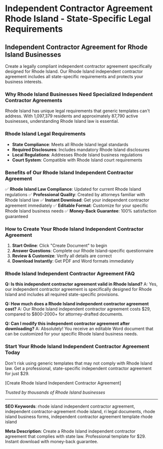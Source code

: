 # Independent Contractor Agreement Rhode Island - State-Specific Legal Requirements

## Independent Contractor Agreement for Rhode Island Businesses

Create a legally compliant independent contractor agreement specifically designed for Rhode Island. Our Rhode Island independent contractor agreement includes all state-specific requirements and protects your business interests.

### Why Rhode Island Businesses Need Specialized Independent Contractor Agreements

Rhode Island has unique legal requirements that generic templates can't address. With 1,097,379 residents and approximately 87,790 active businesses, understanding Rhode Island law is essential.

### Rhode Island Legal Requirements

- **State Compliance**: Meets all Rhode Island legal standards
- **Required Disclosures**: Includes mandatory Rhode Island disclosures
- **Local Regulations**: Addresses Rhode Island business regulations
- **Court System**: Compatible with Rhode Island court requirements

### Benefits of Our Rhode Island Independent Contractor Agreement

✅ **Rhode Island Law Compliance**: Updated for current Rhode Island regulations
✅ **Professional Quality**: Created by attorneys familiar with Rhode Island law
✅ **Instant Download**: Get your independent contractor agreement immediately
✅ **Editable Format**: Customize for your specific Rhode Island business needs
✅ **Money-Back Guarantee**: 100% satisfaction guaranteed

### How to Create Your Rhode Island Independent Contractor Agreement

1. **Start Online**: Click "Create Document" to begin
2. **Answer Questions**: Complete our Rhode Island-specific questionnaire
3. **Review & Customize**: Verify all details are correct
4. **Download Instantly**: Get PDF and Word formats immediately

### Rhode Island Independent Contractor Agreement FAQ

**Q: Is this independent contractor agreement valid in Rhode Island?**
A: Yes, our independent contractor agreement is specifically designed for Rhode Island and includes all required state-specific provisions.

**Q: How much does a Rhode Island independent contractor agreement cost?**
A: Our Rhode Island independent contractor agreement costs $29, compared to $800-2000+ for attorney-drafted documents.

**Q: Can I modify this independent contractor agreement after downloading?**
A: Absolutely! You receive an editable Word document that can be customized for your specific Rhode Island business needs.

### Start Your Rhode Island Independent Contractor Agreement Today

Don't risk using generic templates that may not comply with Rhode Island law. Get a professional, state-specific independent contractor agreement for just $29.

[Create Rhode Island Independent Contractor Agreement]

*Trusted by thousands of Rhode Island businesses*

---

**SEO Keywords**: rhode island independent contractor agreement, independent contractor-agreement rhode island, ri legal documents, rhode island business forms, independent contractor agreement template rhode island

**Meta Description**: Create a Rhode Island independent contractor agreement that complies with state law. Professional template for $29. Instant download with money-back guarantee.

